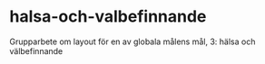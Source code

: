 # halsa-och-valbefinnande
Grupparbete om layout för en av globala målens mål, 3: hälsa och välbefinnande
